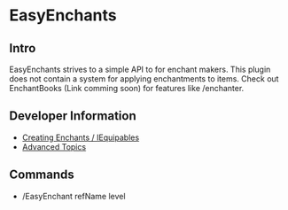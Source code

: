 # EasyEnchants

## Intro
EasyEnchants strives to a simple API to for enchant makers. This plugin does not contain a system for applying enchantments to items. Check out EnchantBooks (Link comming soon) for features like /enchanter. 

## Developer Information
- [Creating Enchants / IEquipables](https://github.com/Exeton/EasyEnchants/blob/master/EnchantCreation.MD)
- [Advanced Topics](https://github.com/Exeton/EasyEnchants/blob/master/AdvancedTopics.md)

## Commands
- /EasyEnchant refName level
